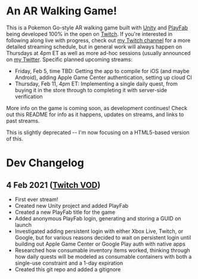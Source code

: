 # An AR Walking Game!

This is a Pokemon Go-style AR walking game built with [Unity](https://unity3d.com) and [PlayFab](https://playfab.com) being developed 100% in the open on [Twitch](https://twitch.tv/lazerwalker). If you're interested in following along live with progress, check out [my Twitch channel](https://twitch.tv/lazerwalker) for a more detailed streaming schedule, but in general work will always happen on Thursdays at 4pm ET as well as more ad-hoc sessions (usually announced on [my Twitter](https://twitter.com/lazerwalker). Specific planned upcoming streams:

* Friday, Feb 5, time TBD: Getting the app to compile for iOS (and maybe Android), adding Apple Game Center authentication, setting up cloud CI
* Thursday, Feb 11, 4pm ET: Implementing a single daily quest, from buying it in the store through to completing it with server-side verification

More info on the game is coming soon, as development continues! Check out this README for info as it happens, updates on streams, and links to past streams.
 
This is slightly deprecated -- I'm now focusing on a HTML5-based version of this.
 
# Dev Changelog

## 4 Feb 2021 ([Twitch VOD](https://www.twitch.tv/videos/901050244))

* First ever stream!
* Created new Unity project and added PlayFab
* Created a new PlayFab title for the game
* Added anonymous PlayFab login, generating and storing a GUID on launch
* Investigated adding persistent login with either Xbox Live, Twitch, or Google, but for various reasons decided to wait on persistent login until building out Apple Game Center or Google Play auth with native apps
* Researched how consumable inventory items worked, thinking through how daily quests will be modeled as consumable containers with both a single-use constraint and a 1-day expiration
* Created this git repo and added a gitignore
